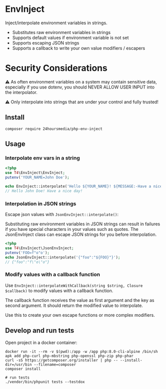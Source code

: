 # EnvInject

Inject/interpolate environment variables in strings.

- Substitutes raw environment variables in strings
- Supports default values if environment variable is not set
- Supports escaping JSON strings
- Supports a callback to write your own value modifiers / escapers

# Security Considerations

:warning: As often environment variables on a system may contain sensitive data,
especially if you use dotenv, you should NEVER ALLOW USER INPUT into the
interpolator.

:warning: Only interpolate into strings that are under your control and fully trusted!

## Install

```
composer require 24hoursmedia/php-env-inject
```

## Usage

### Interpolate env vars in a string

```php
<?php
use T4\EnvInject\EnvInject;
putenv('YOUR_NAME=John Doe');

echo EnvInject::interpolate('Hello ${YOUR_NAME}! ${MESSAGE:-Have a nice day!}');
// Hello John Doe! Have a nice day!
```

### Interpolation in JSON strings

Escape json values with `JsonEnvInject::interpolate()`:

Substituting raw environment variables in JSON strings can result in failures
if you have special characters in your values such as quotes.
The JsonEnvInject class can escape JSON strings for you before interpolation.

```php
<?php
use T4\EnvInject\JsonEnvInject;
putenv('FOO=f"o"o');
echo JsonEnvInject::interpolate('{"foo":"${FOO}"}');
// {"foo":"f\"o\"o"}
```

### Modify values with a callback function

Use `EnvInject::interpolateWithCallback(string $string, Closure $callback)` to
modify values with a callback function.

The callback function receives the value as first argument and the key as second argument.
It should return the modified value to interpolate.

Use this to create your own escape functions or more complex modifiers.

## Develop and run tests

Open project in a docker container:

    docker run -it --rm -v $(pwd):/app -w /app php:8.0-cli-alpine /bin/sh
    apk add php-curl php-mbstring php-openssl php-zip php-phar
    curl -sS https://getcomposer.org/installer | php -- --install-dir=/usr/bin --filename=composer
    composer install

    # run tests
    ./vendor/bin/phpunit tests --testdox



